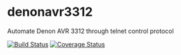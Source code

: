 # denonavr3312
Automate Denon AVR 3312 through telnet control protocol

[![Build Status](https://travis-ci.org/gyzpunk/denonavr3312.svg?branch=master)](https://travis-ci.org/gyzpunk/denonavr3312)
[![Coverage Status](https://coveralls.io/repos/github/gyzpunk/denonavr3312/badge.svg?branch=master)](https://coveralls.io/github/gyzpunk/denonavr3312?branch=master)
